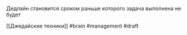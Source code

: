 Дедлайн становится сроком раньше которого задача выполнена не будет

[[Джедайские техники]]
#brain #management 
#draft